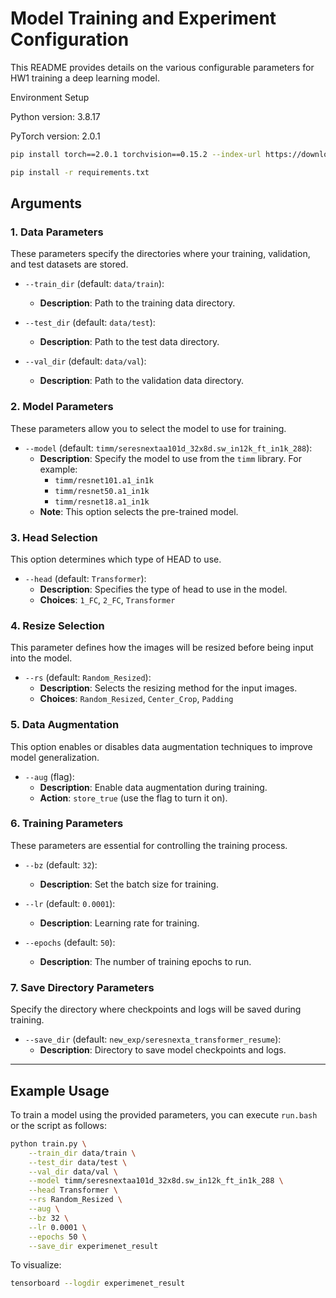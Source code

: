 # Model Training and Experiment Configuration

This README provides details on the various configurable parameters for HW1 training a deep learning model.

Environment Setup

Python version: 3.8.17

PyTorch version: 2.0.1
```bash
pip install torch==2.0.1 torchvision==0.15.2 --index-url https://download.pytorch.org/whl/cu118

pip install -r requirements.txt
```




## Arguments

### 1. **Data Parameters**
These parameters specify the directories where your training, validation, and test datasets are stored.

- `--train_dir` (default: `data/train`):
  - **Description**: Path to the training data directory.
  
- `--test_dir` (default: `data/test`):
  - **Description**: Path to the test data directory.
  
- `--val_dir` (default: `data/val`):
  - **Description**: Path to the validation data directory.

### 2. **Model Parameters**
These parameters allow you to select the model to use for training.

- `--model` (default: `timm/seresnextaa101d_32x8d.sw_in12k_ft_in1k_288`):
  - **Description**: Specify the model to use from the `timm` library. For example:
    - `timm/resnet101.a1_in1k`
    - `timm/resnet50.a1_in1k`
    - `timm/resnet18.a1_in1k`
  - **Note**: This option selects the pre-trained model.

### 3. **Head Selection**
This option determines which type of HEAD to use.

- `--head` (default: `Transformer`):
  - **Description**: Specifies the type of head to use in the model.
  - **Choices**: `1_FC`, `2_FC`, `Transformer`

### 4. **Resize Selection**
This parameter defines how the images will be resized before being input into the model.

- `--rs` (default: `Random_Resized`):
  - **Description**: Selects the resizing method for the input images.
  - **Choices**: `Random_Resized`, `Center_Crop`, `Padding`

### 5. **Data Augmentation**
This option enables or disables data augmentation techniques to improve model generalization.

- `--aug` (flag):
  - **Description**: Enable data augmentation during training.
  - **Action**: `store_true` (use the flag to turn it on).

### 6. **Training Parameters**
These parameters are essential for controlling the training process.

- `--bz` (default: `32`):
  - **Description**: Set the batch size for training.
  
- `--lr` (default: `0.0001`):
  - **Description**: Learning rate for training.
  
- `--epochs` (default: `50`):
  - **Description**: The number of training epochs to run.

### 7. **Save Directory Parameters**
Specify the directory where checkpoints and logs will be saved during training.

- `--save_dir` (default: `new_exp/seresnexta_transformer_resume`):
  - **Description**: Directory to save model checkpoints and logs.

---

## Example Usage

To train a model using the provided parameters, you can execute `run.bash` or the script as follows:

```bash
python train.py \
    --train_dir data/train \
    --test_dir data/test \
    --val_dir data/val \
    --model timm/seresnextaa101d_32x8d.sw_in12k_ft_in1k_288 \
    --head Transformer \
    --rs Random_Resized \
    --aug \
    --bz 32 \
    --lr 0.0001 \
    --epochs 50 \
    --save_dir experimenet_result

```

To visualize: 
```bash
tensorboard --logdir experimenet_result